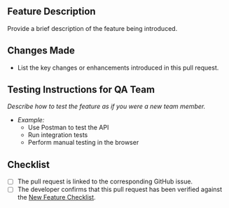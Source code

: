 ## Feature Description

Provide a brief description of the feature being introduced.

## Changes Made

- List the key changes or enhancements introduced in this pull request.

## Testing Instructions for QA Team

_Describe how to test the feature as if you were a new team member._

- _Example:_
  - Use Postman to test the API
  - Run integration tests
  - Perform manual testing in the browser

## Checklist

- [ ] The pull request is linked to the corresponding GitHub issue.
- [ ] The developer confirms that this pull request has been verified against the [New Feature Checklist](https://github.com/minvws/nl-mgo-coordination-private/blob/develop/backend/checklist-new-feature.md).
